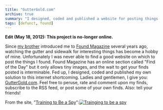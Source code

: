 ```yaml
---
title: "GutterGold.com"
archive: true
summary: "I designed, coded and published a website for posting things found on the street."
tags: [defunct, found]
---
```


**Edit (May 18, 2012): This project is no-longer online.**

Since [my brother](https://thatsmathematics.com/blog/about-me/) introduced me to [Found Magazine](http://foundmagazine.com/) several years ago, watching the gutter and sidewalk for interesting things has become a hobby of mine. Unfortunately I was never able to find a good website on which to post the things I found. Found Magazine has an online section called "Find of the Day" but it only allows tiny images, and the wait to get your finds posted is interminable. Fed up, I designed, coded and published my own solution to this internet shortcoming. Ladies and gentlemen, I give you: [GutterGold.com](http://www.guttergold.com). Feel free to peruse, rate and comment upon my finds, subscribe to the RSS feed, or post some of your own finds. Also: tell your friends!

From the site, "[Training to Be a Spy](http://www.guttergold.com/find.php?f=46)":[![Trainging to be a spy](/uploads/2009/01/46_med.jpg "Trainging to be a spy")](http://www.guttergold.com/find.php?f=46)
